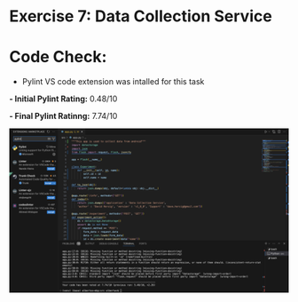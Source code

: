 # Exercise 7: Data Collection Service

# Code Check:
- Pylint VS code extension was intalled for this task

**- Initial Pylint Rating:** 0.48/10 

**- Final Pylint Ratinng:** 7.74/10

![Pylint Rating](week.7%20(datacollectionservice)/Pylint.png)
